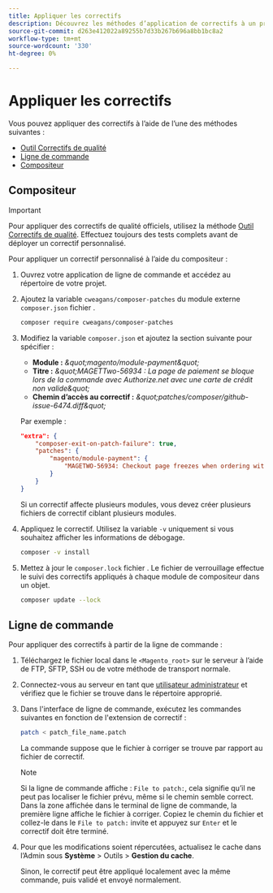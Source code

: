 ```yaml
---
title: Appliquer les correctifs
description: Découvrez les méthodes d’application de correctifs à un projet Adobe Commerce ou Magento Open Source.
source-git-commit: d263e412022a89255b7d33b267b696a8bb1bc8a2
workflow-type: tm+mt
source-wordcount: '330'
ht-degree: 0%

---
```



# Appliquer les correctifs

Vous pouvez appliquer des correctifs à l’aide de l’une des méthodes suivantes :

- [Outil Correctifs de qualité](https://devdocs.magento.com/quality-patches/tool.html)
- [Ligne de commande](../patches/apply.md#command-line)
- [Compositeur](../patches/apply.md#composer)

## Compositeur

>[!IMPORTANT]
>
>Pour appliquer des correctifs de qualité officiels, utilisez la méthode [Outil Correctifs de qualité](https://devdocs.magento.com/quality-patches/tool.html). Effectuez toujours des tests complets avant de déployer un correctif personnalisé.

Pour appliquer un correctif personnalisé à l’aide du compositeur :

1. Ouvrez votre application de ligne de commande et accédez au répertoire de votre projet.
1. Ajoutez la variable `cweagans/composer-patches` du module externe `composer.json` fichier .

   ```bash
   composer require cweagans/composer-patches
   ```

1. Modifiez la variable `composer.json` et ajoutez la section suivante pour spécifier :
   - **Module :** *\&quot;magento/module-payment\&quot;*
   - **Titre :** *\&quot;MAGETTwo-56934 : La page de paiement se bloque lors de la commande avec Authorize.net avec une carte de crédit non valide\&quot;*
   - **Chemin d’accès au correctif :** *\&quot;patches/composer/github-issue-6474.diff\&quot;*

   Par exemple :

   ```json
   "extra": {
       "composer-exit-on-patch-failure": true,
       "patches": {
           "magento/module-payment": {
               "MAGETWO-56934: Checkout page freezes when ordering with Authorize.net with invalid credit card": "patches/composer/github-issue-6474.diff"
           }
       }
   }
   ```

   Si un correctif affecte plusieurs modules, vous devez créer plusieurs fichiers de correctif ciblant plusieurs modules.

1. Appliquez le correctif. Utilisez la variable `-v` uniquement si vous souhaitez afficher les informations de débogage.

   ```bash
   composer -v install
   ```

1. Mettez à jour le `composer.lock` fichier . Le fichier de verrouillage effectue le suivi des correctifs appliqués à chaque module de compositeur dans un objet.

   ```bash
   composer update --lock
   ```

## Ligne de commande

Pour appliquer des correctifs à partir de la ligne de commande :

1. Téléchargez le fichier local dans le `<Magento_root>` sur le serveur à l’aide de FTP, SFTP, SSH ou de votre méthode de transport normale.
1. Connectez-vous au serveur en tant que [utilisateur administrateur](../../configuration/cli/config-cli.md#prerequisites) et vérifiez que le fichier se trouve dans le répertoire approprié.
1. Dans l&#39;interface de ligne de commande, exécutez les commandes suivantes en fonction de l&#39;extension de correctif :

   ```bash
   patch < patch_file_name.patch
   ```

   La commande suppose que le fichier à corriger se trouve par rapport au fichier de correctif.

   >[!NOTE]
   >
   >Si la ligne de commande affiche : `File to patch:`, cela signifie qu’il ne peut pas localiser le fichier prévu, même si le chemin semble correct. Dans la zone affichée dans le terminal de ligne de commande, la première ligne affiche le fichier à corriger. Copiez le chemin du fichier et collez-le dans le `File to patch:` invite et appuyez sur `Enter` et le correctif doit être terminé.

1. Pour que les modifications soient répercutées, actualisez le cache dans l’Admin sous **Système** > Outils > **Gestion du cache**.

   Sinon, le correctif peut être appliqué localement avec la même commande, puis validé et envoyé normalement.
